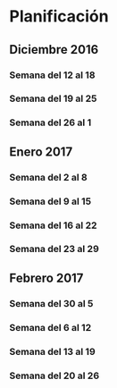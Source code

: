 # Planificación

## Diciembre 2016

### Semana del 12 al 18
### Semana del 19 al 25
### Semana del 26 al 1

## Enero 2017

### Semana del 2 al 8
### Semana del 9 al 15
### Semana del 16 al 22
### Semana del 23 al 29

## Febrero 2017

### Semana del 30 al 5
### Semana del 6 al 12
### Semana del 13 al 19
### Semana del 20 al 26